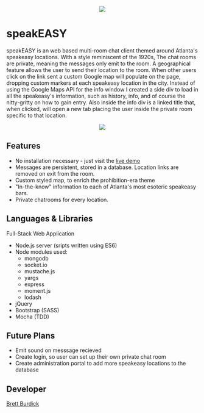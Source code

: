 <p align="center"><img style="text-align: center" src="https://stark-reaches-93085.herokuapp.com/img/speakeasy-logo.png"/></p>

# speakEASY

speakEASY is an web based multi-room chat client themed around Atlanta's speakeasy locations.  With a style reminiscent of the 1920s, The chat rooms are private, meaning the messages only emit to the room. A geographical feature allows the user to send their location to the room.  When other users click on the link sent a custom Google map will populate on the page, dropping custom markers at each speakeasy location in the city. Instead of using the Google Maps API for the info window I created a side div to load in all the speakeasy's information, such as history, info, and of course the nitty-gritty on how to gain entry. Also inside the info div is a linked title that, when clicked, will open a new tab placing the user inside the private room specific to that location.

<p align="center"><img style="text-align: center" src ="https://stark-reaches-93085.herokuapp.com/img/speakEASY.gif"/></p>

## Features

- No installation necessary - just visit the [live demo](https://stark-reaches-93085.herokuapp.com/)
- Messages are persistent, stored in a database. Location links are removed on exit from the room.
- Custom styled map, to enrich the prohibition-era theme
- "In-the-know" information to each of Atlanta's most esoteric speakeasy bars.
- Private chatrooms for every location.

## Languages & Libraries

Full-Stack Web Application 
* Node.js server (sripts written using ES6)
* Node modules used:
	* mongodb
	* socket.io
	* mustache.js
	* yargs
	* express
	* moment.js
	* lodash
* jQuery
* Bootstrap (SASS)
* Mocha (TDD)

## Future Plans

* Emit sound on messsage recieved
* Create login, so user can set up their own private chat room
* Create administration portal to add more speakeasy locations to the database

## Developer

[Brett Burdick](https://github.com/BRETT-B)






